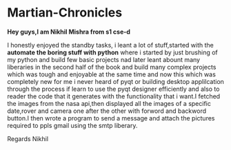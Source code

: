 # Martian-Chronicles

**Hey guys,I am Nikhil Mishra from s1 cse-d** 


I honestly enjoyed the standby tasks, i leant a lot of stuff,started with the **automate the boring stuff with python** where i started by just brushing of my python and build few basic projects nad later leant abount many liberaries in the second half of the book and build many complex projects which was tough and enjoyable at the same time and now this which was completely new for me i never heard of pyqt or building desktop applilcation through the process if learn to use the pyqt designer efficiently and also to reader the code that it generates with the functionality that i want.I fetched the images from the nasa api,then displayed all the images of a specific date,rover and camera one after the other with forword and backword button.I then wrote a program to send a message and attach the pictures required to ppls gmail using the smtp liberary.

Regards
Nikhil
